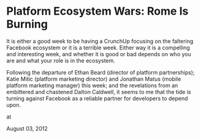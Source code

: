# Platform Ecosystem Wars: Rome Is Burning
It is either a good week to be having a CrunchUp
 focusing on the faltering Facebook ecosystem or it is a terrible week. 
Either way it is a compelling and interesting week, and whether it is 
good or bad depends on who you are and what your role is in the 
ecosystem.

Following the departure of Ethan Beard (director of platform 
partnerships); Katie Mitic (platform marketing director) and Jonathan 
Matus (mobile platform marketing manager) this week; and the revelations
 from an embittered and chastened Dalton Caldwell, it seems to me that 
the tide is turning against Facebook as a reliable partner for 
developers to depend upon. 







at

August 03, 2012















